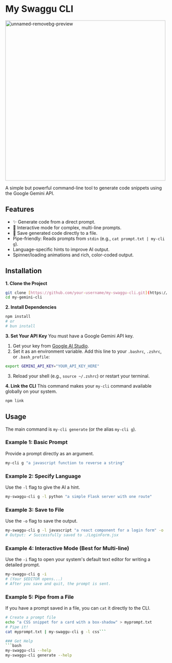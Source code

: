 # My Swaggu CLI
<img width="500" height="500" alt="unnamed-removebg-preview" src="https://github.com/user-attachments/assets/c99d50ff-dfe9-46a7-bc67-ebcb815fe2a5" />


A simple but powerful command-line tool to generate code snippets using the Google Gemini API.

## Features

* ✨ Generate code from a direct prompt.
* 🚀 Interactive mode for complex, multi-line prompts.
* 💾 Save generated code directly to a file.
* Pipe-friendly: Reads prompts from `stdin` (e.g., `cat prompt.txt | my-cli g`).
* Language-specific hints to improve AI output.
* Spinner/loading animations and rich, color-coded output.

## Installation

**1. Clone the Project**
```bash
git clone [https://github.com/your-username/my-swaggu-cli.git](https://github.com/your-username/my-swaggu-cli.git)
cd my-gemini-cli
```

**2. Install Dependencies**
```bash
npm install
# or
# bun install
```

**3. Set Your API Key**
You must have a Google Gemini API key.

1.  Get your key from [Google AI Studio](https://aistudio.google.com/app/apikey).
2.  Set it as an environment variable. Add this line to your `.bashrc`, `.zshrc`, or `.bash_profile`:

```bash
export GEMINI_API_KEY="YOUR_API_KEY_HERE"
```
3.  Reload your shell (e.g., `source ~/.zshrc`) or restart your terminal.

**4. Link the CLI**
This command makes your `my-cli` command available globally on your system.
```bash
npm link
```

## Usage

The main command is `my-cli generate` (or the alias `my-cli g`).

### Example 1: Basic Prompt
Provide a prompt directly as an argument.
```bash
my-cli g "a javascript function to reverse a string"
```

### Example 2: Specify Language
Use the `-l` flag to give the AI a hint.
```bash
my-swaggu-cli g -l python "a simple Flask server with one route"
```

### Example 3: Save to File
Use the `-o` flag to save the output.
```bash
my-swaggu-cli g -l javascript "a react component for a login form" -o ./LoginForm.jsx
# Output: ✔ Successfully saved to ./LoginForm.jsx
```

### Example 4: Interactive Mode (Best for Multi-line)
Use the `-i` flag to open your system's default text editor for writing a detailed prompt.
```bash
my-swaggu-cli g -i
# (Your $EDITOR opens...)
# After you save and quit, the prompt is sent.
```

### Example 5: Pipe from a File
If you have a prompt saved in a file, you can `cat` it directly to the CLI.
```bash
# Create a prompt file
echo "a CSS snippet for a card with a box-shadow" > myprompt.txt
# Pipe it!
cat myprompt.txt | my-swaggu-cli g -l css```

### Get Help
```bash
my-swaggu-cli --help
my-swaggu-cli generate --help
```
